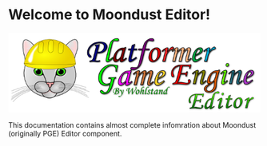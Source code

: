 # Welcome to Moondust Editor!

![Logo](images/splash_editor.png)

This documentation contains almost complete infomration about
Moondust (originally PGE) Editor component.

